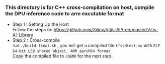 ### This directory is for C++ cross-compilation on host, compile the DPU inference code to arm excutable format  
* Step 1 : Setting Up the Host  
Follow the steps on <https://github.com/Xilinx/Vitis-AI/tree/master/Vitis-AI-Library>  
* Step 2 : Cross-compile  
run `./build_final.sh` , you will get a compiled file `tfssdtest.so` with `ELF 64-bit LSB shared object, ARM aarch64 format`.  
Copy the compiled file to `/DEMO` for the next step .
